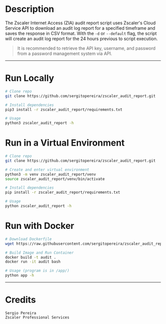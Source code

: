 # Description

The Zscaler Internet Access (ZIA) audit report script uses Zscaler's Cloud Service API to download an audit log report for a specified timeframe and saves the response in CSV format. With the `-d` or `--default` flag, the script will create an audit log report for the 24 hours previous to script execution. 
> It is recommended to retrieve the API key, username, and password from a password management system via API.

---
# Run Locally
```bash
# Clone repo
git clone https://github.com/sergitopereira/zscaler_audit_report.git

# Install dependencies
pip3 install -r zscaler_audit_report/requirements.txt

# Usage
python3 zscaler_audit_report -h
```

# Run in a Virtual Environment
```bash
# Clone repo
git clone https://github.com/sergitopereira/zscaler_audit_report.git

# Create and enter virtual environment
python3 -m venv zscaler_audit_report/venv
source zscaler_audit_report/venv/bin/activate

# Install dependencies
pip install -r zscaler_audit_report/requirements.txt

# Usage
python zscaler_audit_report -h
```
# Run with Docker

```bash
# Download Dockerfile
wget https://raw.githubusercontent.com/sergitopereira/zscaler_audit_report/master/Dockerfile

# Build Image and Run Container
docker build -t audit .  
docker run -it audit bash

# Usage (program is in /app/)
python app -h
```

---

# Credits
```
Sergio Pereira 
Zscaler Professional Services
```
